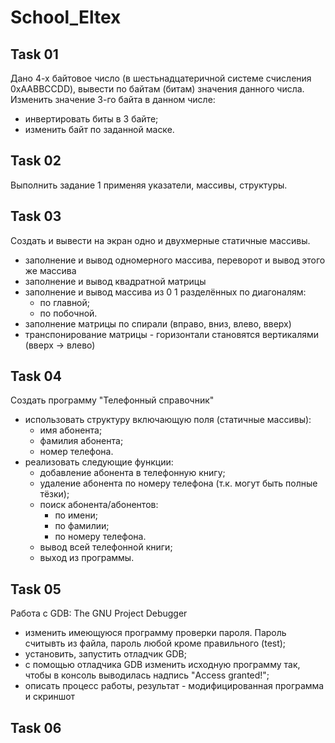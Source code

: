 # School_Eltex

## Task 01

Дано 4-х байтовое число (в шестьнадцатеричной системе счисления 0xAABBCCDD), вывести по байтам (битам) значения данного числа.
Изменить значение 3-го байта в данном числе:

- инвертировать биты в 3 байте;
- изменить байт по заданной маске.

## Task 02

Выполнить задание 1 применяя указатели, массивы, структуры.

## Task 03

Создать и вывести на экран одно и двухмерные статичные массивы.

- заполнение и вывод одномерного массива, переворот и вывод этого же массива
- заполнение и вывод квадратной матрицы
- заполнение и вывод массива из 0 1 разделённых по диагоналям:
  - по главной;
  - по побочной.
- заполнение матрицы по спирали (вправо, вниз, влево, вверх)
- транспонирование матрицы - горизонтали становятся вертикалями (вверх -> влево)

## Task 04

Создать программу "Телефонный справочник"

- использовать структуру включающую поля (статичные массивы):
  - имя абонента;
  - фамилия абонента;
  - номер телефона.
- реализовать следующие функции:
  - добавление абонента в телефонную книгу;
  - удаление абонента по номеру телефона (т.к. могут быть полные тёзки);
  - поиск абонента/абонентов:
    - по имени;
    - по фамилии;
    - по номеру телефона.
  - вывод всей телефонной книги;
  - выход из программы.

## Task 05

Работа с GDB: The GNU Project Debugger

- изменить имеющуюся программу проверки пароля. Пароль считывть из файла, пароль любой кроме правильного (test);
- установить, запустить отладчик GDB;
- с помощью отладчика GDB изменить исходную программу так, чтобы в консоль выводилась надпись "Access granted!";
- описать процесс работы, результат - модифицированная программа и скриншот

## Task 06

